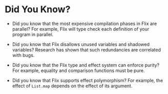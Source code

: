 # Did You Know?

- Did you know that the most expensive compilation phases in Flix are parallel? 
  For example, Flix will type check each definition of your program in parallel.

- Did you know that Flix disallows unused variables and shadowed variables? 
  Research has shown that such redundancies are correlated with bugs.

- Did you know that the Flix type and effect system can enforce purity?
  For example, equality and comparison functions must be pure.

- Did you know that Flix supports effect polymorphism? 
  For example, the effect of `List.map` depends on the effect of its argument.

